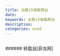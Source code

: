 ```yaml
---
title: 出售i5电脑两台
date: 
keywords: 出售i5电脑两台
description: 
categories: used
---
```

<td class="t_f" id="postmessage_1695473">

<img alt="" border="0" class="zoom" data-cf-modified-1c2bdd19e8d3e80938a67de7-="" file="http://www.flw.ph/data/appbyme/upload/image/201808/28/rTfOZE2MuZ9U.jpg" id="aimg_eE33u" lazyloadthumb="1" onclick="" onmouseover="" src="http://www.flw.ph/data/appbyme/upload/image/201808/28/rTfOZE2MuZ9U.jpg"/><br/>
<img alt="" border="0" class="zoom" data-cf-modified-1c2bdd19e8d3e80938a67de7-="" file="http://www.flw.ph/data/appbyme/upload/image/201808/28/7BV7h27oKFFb.jpg" id="aimg_c2ZU4" lazyloadthumb="1" onclick="" onmouseover="" src="http://www.flw.ph/data/appbyme/upload/image/201808/28/7BV7h27oKFFb.jpg"/><br/>
</td>
###### 转载自[菲龙网]